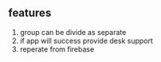 ## features

1. group can be divide as separate
2. if app will success provide desk support
3. reperate from firebase   
